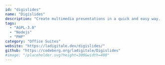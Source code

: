 ```yaml
---
id: "digislides"
name: "Digislides"
description: "Create multimedia presentations in a quick and easy way. (documentation in French)."
tags:
  - "AGPL-3.0"
  - "Nodejs"
  - "PHP"
category: "Office Suites"
website: "https://ladigitale.dev/digislides/"
github: "https://codeberg.org/ladigitale/Digislides"
#image: "/placeholder.svg?height=300&width=400"
---
```


